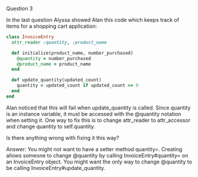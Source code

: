 
Question 3

In the last question Alyssa showed Alan this code which keeps track of items for a shopping cart application:

```ruby
class InvoiceEntry
  attr_reader :quantity, :product_name

  def initialize(product_name, number_purchased)
    @quantity = number_purchased
    @product_name = product_name
  end

  def update_quantity(updated_count)
    quantity = updated_count if updated_count >= 0
  end
end
```

Alan noticed that this will fail when update_quantity is called. Since quantity is an instance variable, it must be accessed with the @quantity notation when setting it. One way to fix this is to change attr_reader to attr_accessor and change quantity to self.quantity.

Is there anything wrong with fixing it this way?

Answer: You might not want to have a setter method quantity=. Creating allows someone to change @quantity by calling InvoiceEntry#quantity= on an InvoiceEntry object. You might want the only way to change @quantity to be calling InvoiceEntry#update_quantity.
